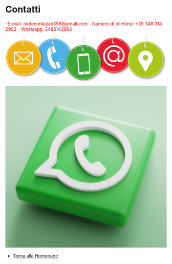# Contatti
<p style="color: red;">-E-mail: nadeemfaizan356@gmail.com
- Numero di telefono: +39 348 314 2993
  - Whatsapp: 3483142993</p>

![Contatti](https://github.com/faizan-nd/faizan-nd.github.io/blob/main/contatti.png)
![Contatti whatsapp](https://github.com/faizan-nd/faizan-nd.github.io/blob/main/contatti-whatsapp-trevi-696x696.png)
* [Torna alla Homepage](README.md)
